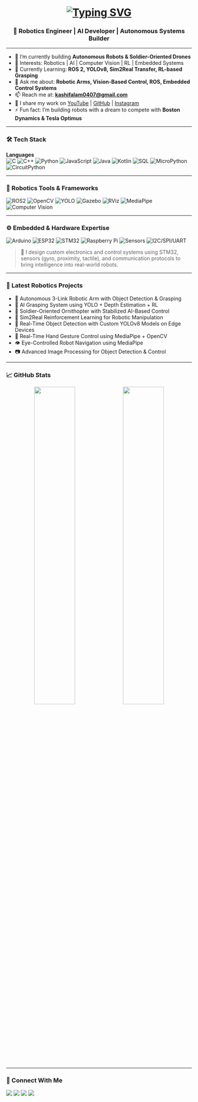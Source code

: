 <h1 align="center">
  <a href="#">
    <img src="https://readme-typing-svg.herokuapp.com?font=Fira+Code&size=30&duration=3000&pause=500&color=F70000&center=true&vCenter=true&multiline=true&width=500&height=80&lines=Hi+%F0%9F%91%8B%2C+I'm+Md+Kashif+Alam" alt="Typing SVG">
  </a>
</h1>

<h3 align="center">🚀 Robotics Engineer | AI Developer | Autonomous Systems Builder</h3>

---

- 🔭 I’m currently building **Autonomous Robots & Soldier-Oriented Drones**
- 🤖 Interests: Robotics | AI | Computer Vision | RL | Embedded Systems
- 🌱 Currently Learning: **ROS 2, YOLOv8, Sim2Real Transfer, RL-based Grasping**
- 💬 Ask me about: **Robotic Arms, Vision-Based Control, ROS, Embedded Control Systems**
- 📫 Reach me at: **kashifalam0407@gmail.com**
- 🎥 I share my work on [YouTube](https://www.youtube.com/@electroboticsai) | [GitHub](https://github.com/KashifAlam407) | [Instagram](https://instagram.com/kashifalam0407)
- ⚡ Fun fact: I’m building robots with a dream to compete with **Boston Dynamics & Tesla Optimus**

---

### 🛠️ Tech Stack

**Languages**
<br>
![C](https://img.shields.io/badge/C-00599C?style=for-the-badge&logo=c&logoColor=white)
![C++](https://img.shields.io/badge/C%2B%2B-004482?style=for-the-badge&logo=c%2B%2B&logoColor=white)
![Python](https://img.shields.io/badge/Python-3776AB?style=for-the-badge&logo=python&logoColor=white)
![JavaScript](https://img.shields.io/badge/JavaScript-F7DF1E?style=for-the-badge&logo=javascript&logoColor=black)
![Java](https://img.shields.io/badge/Java-ED8B00?style=for-the-badge&logo=openjdk&logoColor=white)
![Kotlin](https://img.shields.io/badge/Kotlin-0095D5?style=for-the-badge&logo=kotlin&logoColor=white)
![SQL](https://img.shields.io/badge/SQL-4479A1?style=for-the-badge&logo=postgresql&logoColor=white)
![MicroPython](https://img.shields.io/badge/MicroPython-2C3E50?style=for-the-badge&logo=python&logoColor=white)
![CircuitPython](https://img.shields.io/badge/CircuitPython-2A2A2A?style=for-the-badge&logo=adafruit&logoColor=white)

---

### 🤖 Robotics Tools & Frameworks

![ROS2](https://img.shields.io/badge/ROS2-22314E?style=for-the-badge&logo=ROS&logoColor=white)
![OpenCV](https://img.shields.io/badge/OpenCV-5C3EE8?style=for-the-badge&logo=opencv&logoColor=white)
![YOLO](https://img.shields.io/badge/YOLO-000000?style=for-the-badge&logo=YOLO&logoColor=white)
![Gazebo](https://img.shields.io/badge/Gazebo-2C3E50?style=for-the-badge&logo=OpenSource&logoColor=white)
![RViz](https://img.shields.io/badge/RViz-CC2927?style=for-the-badge&logo=OpenSource&logoColor=white)
![MediaPipe](https://img.shields.io/badge/MediaPipe-FF6F00?style=for-the-badge&logo=mediapipe&logoColor=white)
![Computer Vision](https://img.shields.io/badge/Computer%20Vision-20C997?style=for-the-badge)


---

### ⚙️ Embedded & Hardware Expertise

![Arduino](https://img.shields.io/badge/Arduino-00979D?style=for-the-badge&logo=arduino&logoColor=white)
![ESP32](https://img.shields.io/badge/ESP32-3C3C3C?style=for-the-badge&logo=espressif&logoColor=white)
![STM32](https://img.shields.io/badge/STM32-03234B?style=for-the-badge&logo=STMicroelectronics&logoColor=white)
![Raspberry Pi](https://img.shields.io/badge/Raspberry%20Pi-C51A4A?style=for-the-badge&logo=raspberrypi&logoColor=white)
![Sensors](https://img.shields.io/badge/Sensors-FFA500?style=for-the-badge&logo=sensors&logoColor=white)
![I2C/SPI/UART](https://img.shields.io/badge/I2C%2FSPI%2FUART-4A90E2?style=for-the-badge&logo=serial&logoColor=white)

> 🧠 I design custom electronics and control systems using STM32, sensors (gyro, proximity, tactile), and communication protocols to bring intelligence into real-world robots.

---

### 🧠 Latest Robotics Projects

- 🤖 Autonomous 3-Link Robotic Arm with Object Detection & Grasping
- 🦾 AI Grasping System using YOLO + Depth Estimation + RL
- 🚁 Soldier-Oriented Ornithopter with Stabilized AI-Based Control
- 🧠 Sim2Real Reinforcement Learning for Robotic Manipulation
- 🎯 Real-Time Object Detection with Custom YOLOv8 Models on Edge Devices
- 🧠 Real-Time Hand Gesture Control using MediaPipe + OpenCV
- 👁️ Eye-Controlled Robot Navigation using MediaPipe
- 📷 Advanced Image Processing for Object Detection & Control


---

### 📈 GitHub Stats

<p align="center">
  <img src="https://github-readme-stats.vercel.app/api?username=KashifAlam407&show_icons=true&theme=radical" width="47%" />
  <img src="https://github-readme-streak-stats.herokuapp.com/?user=KashifAlam407&theme=radical" width="47%" />
</p>

---

### 🧳 Connect With Me

<p align="left">
  <a href="mailto:kashifalam407@gmail.com"><img src="https://img.shields.io/badge/Email-D14836?style=for-the-badge&logo=gmail&logoColor=white"></a>
  <a href="https://www.youtube.com/@electroboticsai"><img src="https://img.shields.io/badge/Youtube-FF0000?style=for-the-badge&logo=youtube&logoColor=white"></a>
  <a href="https://github.com/KashifAlam407"><img src="https://img.shields.io/badge/GitHub-100000?style=for-the-badge&logo=github&logoColor=white"></a>
  <a href="https://instagram.com/kashifalam0407"><img src="https://img.shields.io/badge/Instagram-E4405F?style=for-the-badge&logo=instagram&logoColor=white"></a>
</p>

